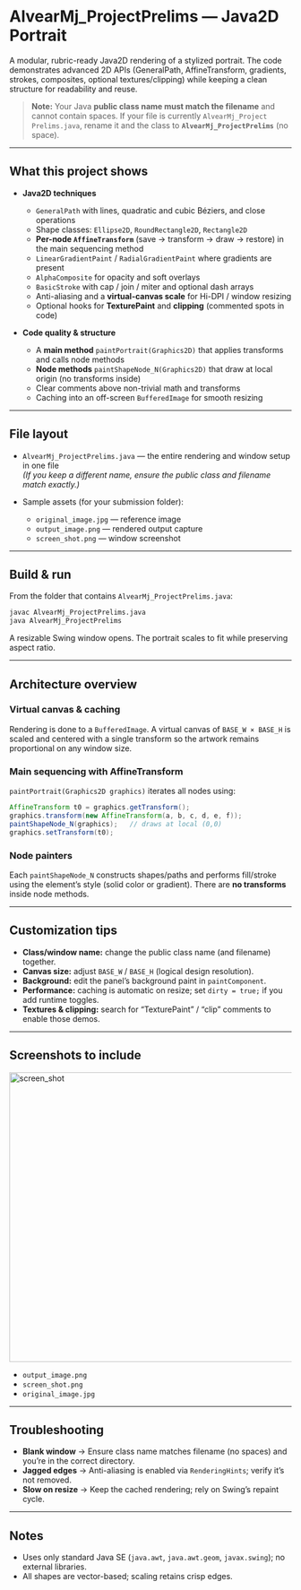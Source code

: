 # AlvearMj_ProjectPrelims — Java2D Portrait

A modular, rubric-ready Java2D rendering of a stylized portrait. The code demonstrates advanced 2D APIs (GeneralPath, AffineTransform, gradients, strokes, composites, optional textures/clipping) while keeping a clean structure for readability and reuse.

> **Note:** Your Java **public class name must match the filename** and cannot contain spaces. If your file is currently `AlvearMj_Project Prelims.java`, rename it and the class to **`AlvearMj_ProjectPrelims`** (no space).

---

## What this project shows

- **Java2D techniques**
  - `GeneralPath` with lines, quadratic and cubic Béziers, and close operations
  - Shape classes: `Ellipse2D`, `RoundRectangle2D`, `Rectangle2D`
  - **Per-node `AffineTransform`** (save → transform → draw → restore) in the main sequencing method
  - `LinearGradientPaint` / `RadialGradientPaint` where gradients are present
  - `AlphaComposite` for opacity and soft overlays
  - `BasicStroke` with cap / join / miter and optional dash arrays
  - Anti-aliasing and a **virtual-canvas scale** for Hi-DPI / window resizing
  - Optional hooks for **TexturePaint** and **clipping** (commented spots in code)

- **Code quality & structure**
  - A **main method** `paintPortrait(Graphics2D)` that applies transforms and calls node methods
  - **Node methods** `paintShapeNode_N(Graphics2D)` that draw at local origin (no transforms inside)
  - Clear comments above non-trivial math and transforms
  - Caching into an off-screen `BufferedImage` for smooth resizing

---

## File layout

- `AlvearMj_ProjectPrelims.java` — the entire rendering and window setup in one file  
  *(If you keep a different name, ensure the public class and filename match exactly.)*

- Sample assets (for your submission folder):
  - `original_image.jpg` — reference image
  - `output_image.png` — rendered output capture
  - `screen_shot.png` — window screenshot

---

## Build & run

From the folder that contains `AlvearMj_ProjectPrelims.java`:

```bash
javac AlvearMj_ProjectPrelims.java
java AlvearMj_ProjectPrelims
```

A resizable Swing window opens. The portrait scales to fit while preserving aspect ratio.

---

## Architecture overview

### Virtual canvas & caching
Rendering is done to a `BufferedImage`. A virtual canvas of `BASE_W × BASE_H` is scaled and centered with a single transform so the artwork remains proportional on any window size.

### Main sequencing with AffineTransform
`paintPortrait(Graphics2D graphics)` iterates all nodes using:

```java
AffineTransform t0 = graphics.getTransform();
graphics.transform(new AffineTransform(a, b, c, d, e, f));
paintShapeNode_N(graphics);   // draws at local (0,0)
graphics.setTransform(t0);
```

### Node painters
Each `paintShapeNode_N` constructs shapes/paths and performs fill/stroke using the element’s style (solid color or gradient). There are **no transforms** inside node methods.

---

## Customization tips

- **Class/window name:** change the public class name (and filename) together.
- **Canvas size:** adjust `BASE_W` / `BASE_H` (logical design resolution).
- **Background:** edit the panel’s background paint in `paintComponent`.
- **Performance:** caching is automatic on resize; set `dirty = true;` if you add runtime toggles.
- **Textures & clipping:** search for “TexturePaint” / “clip” comments to enable those demos.

---

## Screenshots to include
<img width="912" height="517" alt="screen_shot" src="https://github.com/user-attachments/assets/54bfd541-b5ec-4087-987f-ca4ac98333d3" />

- `output_image.png` 
- `screen_shot.png` 
- `original_image.jpg`

---

## Troubleshooting

- **Blank window** → Ensure class name matches filename (no spaces) and you’re in the correct directory.  
- **Jagged edges** → Anti-aliasing is enabled via `RenderingHints`; verify it’s not removed.  
- **Slow on resize** → Keep the cached rendering; rely on Swing’s repaint cycle.

---

## Notes

- Uses only standard Java SE (`java.awt`, `java.awt.geom`, `javax.swing`); no external libraries.  
- All shapes are vector-based; scaling retains crisp edges.
